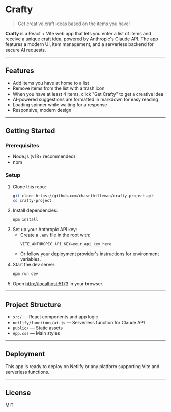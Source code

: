 # Crafty

> Get creative craft ideas based on the items you have!

**Crafty** is a React + Vite web app that lets you enter a list of items and receive a unique craft idea, powered by Anthropic's Claude API. The app features a modern UI, item management, and a serverless backend for secure AI requests.

---

## Features

- Add items you have at home to a list
- Remove items from the list with a trash icon
- When you have at least 4 items, click "Get Crafty" to get a creative idea
- AI-powered suggestions are formatted in markdown for easy reading
- Loading spinner while waiting for a response
- Responsive, modern design

---

## Getting Started

### Prerequisites

- Node.js (v18+ recommended)
- npm

### Setup

1. Clone this repo:
   ```bash
   git clone https://github.com/chasethilleman/crafty-project.git
   cd crafty-project
   ```
2. Install dependencies:
   ```bash
   npm install
   ```
3. Set up your Anthropic API key:
   - Create a `.env` file in the root with:
     ```
     VITE_ANTHROPIC_API_KEY=your_api_key_here
     ```
   - Or follow your deployment provider's instructions for environment variables.
4. Start the dev server:
   ```bash
   npm run dev
   ```
5. Open [http://localhost:5173](http://localhost:5173) in your browser.

---

## Project Structure

- `src/` — React components and app logic
- `netlify/functions/ai.js` — Serverless function for Claude API
- `public/` — Static assets
- `App.css` — Main styles

---

## Deployment

This app is ready to deploy on Netlify or any platform supporting Vite and serverless functions.

---

## License

MIT

